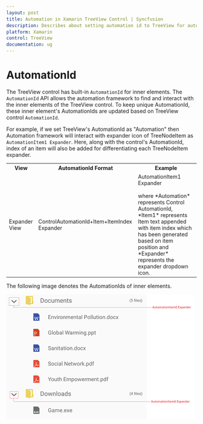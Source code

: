 ```yaml
---
layout: post 
title: Automation in Xamarin TreeView Control | Syncfusion
description: Describes about setting automation id to TreeView for automation framework to find and interact with control inner elements.
platform: Xamarin
control: TreeView
documentation: ug
---
```

# AutomationId

The TreeView control has built-in `AutomationId` for inner elements. The `AutomationId` API allows the automation framework to find and interact with the inner elements of the TreeView control. To keep unique AutomationId, these inner element's AutomationIds are updated based on TreeView control `AutomationId`. 

For example, if we set TreeView's AutomationId as "Automation" then Automation framework will interact with expander icon of TreeNodeItem  as `AutomationItem1 Expander`. Here, along with the control's AutomationId, index of an item will also be added for differentiating each TreeNodeItem expander. 

<table>
<tr>
<th align="center" >View</th>
<th align="center" >AutomationId Format</th>
<th align="center" >Example</th>
</tr>

<tr>
<td>Expander View</td>
<td>ControlAutomationId+Item+ItemIndex Expander</td>
<td>AutomationItem1 Expander<br/><br/>
where *Automation* represents Control AutomationId, *Item1* represents Item text appended with item index which has been generated based on item position and *Expander* represents the expander dropdown icon. 
</td>
</tr>
</table>

The following image denotes the AutomationIds of inner elements.

![Automation id for expander](TreeView_images/TreeViewAutomationImage.png)
